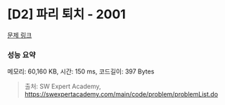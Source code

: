 # [D2] 파리 퇴치 - 2001 

[문제 링크](https://swexpertacademy.com/main/code/problem/problemDetail.do?contestProbId=AV5PzOCKAigDFAUq) 

### 성능 요약

메모리: 60,160 KB, 시간: 150 ms, 코드길이: 397 Bytes



> 출처: SW Expert Academy, https://swexpertacademy.com/main/code/problem/problemList.do